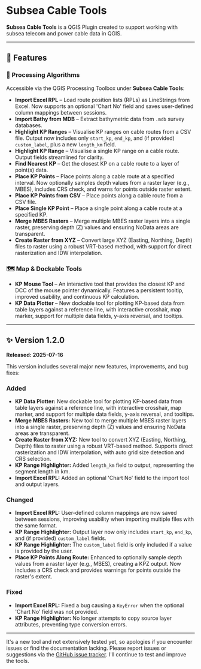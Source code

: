 # Subsea Cable Tools

**Subsea Cable Tools** is a QGIS Plugin created to support working with subsea telecom and power cable data in QGIS.


---

## 🚀 Features

### 🔧 Processing Algorithms
Accessible via the QGIS Processing Toolbox under **Subsea Cable Tools**:
- **Import Excel RPL** – Load route position lists (RPLs) as LineStrings from Excel. Now supports an optional 'Chart No' field and saves user-defined column mappings between sessions.
- **Import Bathy from MDB** – Extract bathymetric data from `.mdb` survey databases.
- **Highlight KP Ranges** – Visualise KP ranges on cable routes from a CSV file. Output now includes only `start_kp`, `end_kp`, and (if provided) `custom_label`, plus a new `length_km` field.
- **Highlight KP Range** – Visualise a single KP range on a cable route. Output fields streamlined for clarity.
- **Find Nearest KP** – Get the closest KP on a cable route to a layer of point(s) data.
- **Place KP Points** – Place points along a cable route at a specified interval. Now optionally samples depth values from a raster layer (e.g., MBES), includes CRS check, and warns for points outside raster extent.
- **Place KP Points from CSV** – Place points along a cable route from a CSV file.
- **Place Single KP Point** – Place a single point along a cable route at a specified KP.
- **Merge MBES Rasters** – Merge multiple MBES raster layers into a single raster, preserving depth (Z) values and ensuring NoData areas are transparent.
- **Create Raster from XYZ** – Convert large XYZ (Easting, Northing, Depth) files to raster using a robust VRT-based method, with support for direct rasterization and IDW interpolation.

### 🗺️ Map & Dockable Tools
- **KP Mouse Tool** – An interactive tool that provides the closest KP and DCC of the mouse pointer dynamically. Features a persistent tooltip, improved usability, and continuous KP calculation.
- **KP Data Plotter** – New dockable tool for plotting KP-based data from table layers against a reference line, with interactive crosshair, map marker, support for multiple data fields, y-axis reversal, and tooltips.

---
## ✨ Version 1.2.0

**Released: 2025-07-16**

This version includes several major new features, improvements, and bug fixes:

### Added
- **KP Data Plotter:** New dockable tool for plotting KP-based data from table layers against a reference line, with interactive crosshair, map marker, and support for multiple data fields, y-axis reversal, and tooltips.
- **Merge MBES Rasters:** New tool to merge multiple MBES raster layers into a single raster, preserving depth (Z) values and ensuring NoData areas are transparent.
- **Create Raster from XYZ:** New tool to convert XYZ (Easting, Northing, Depth) files to raster using a robust VRT-based method. Supports direct rasterization and IDW interpolation, with auto grid size detection and CRS selection.
- **KP Range Highlighter:** Added `length_km` field to output, representing the segment length in km.
- **Import Excel RPL:** Added an optional 'Chart No' field to the import tool and output layers.

### Changed
- **Import Excel RPL:** User-defined column mappings are now saved between sessions, improving usability when importing multiple files with the same format.
- **KP Range Highlighter:** Output layer now only includes `start_kp`, `end_kp`, and (if provided) `custom_label` fields.
- **KP Range Highlighter:** The `custom_label` field is only included if a value is provided by the user.
- **Place KP Points Along Route:** Enhanced to optionally sample depth values from a raster layer (e.g., MBES), creating a KPZ output. Now includes a CRS check and provides warnings for points outside the raster's extent.

### Fixed
- **Import Excel RPL:** Fixed a bug causing a `KeyError` when the optional 'Chart No' field was not provided.
- **KP Range Highlighter:** No longer attempts to copy source layer attributes, preventing type conversion errors.

---
It's a new tool and not extensively tested yet, so apologies if you encounter issues or find the documentation lacking. Please report issues or suggestions via the [GitHub issue tracker](https://github.com/k-mcmonagle/subsea-cable-tools/issues). I'll continue to test and improve the tools.
